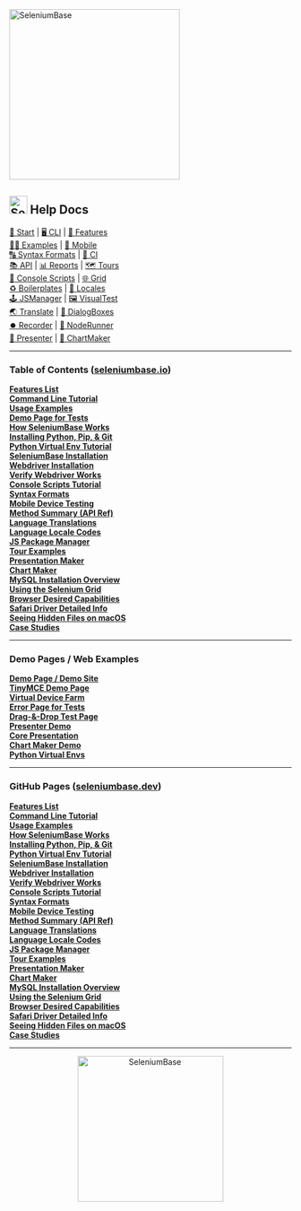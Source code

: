<div><a href="https://github.com/seleniumbase/SeleniumBase"><img src="https://seleniumbase.io/cdn/img/mac_sb_logo_5.png" alt="SeleniumBase" width="304" /></a></div>

<h2><img src="https://seleniumbase.io/img/logo6.png" title="SeleniumBase" width="32" /> Help Docs</h2>

<p align="left">
<a href="https://seleniumbase.io/#python_installation">🚀 Start</a> |
<a href="https://seleniumbase.io/help_docs/customizing_test_runs/">🖥️ CLI</a> |
<a href="https://seleniumbase.io/help_docs/features_list/">🏰 Features</a>
<br />
<a href="https://seleniumbase.io/examples/ReadMe/">👨‍🏫 Examples</a> |
<a href="https://seleniumbase.io/help_docs/mobile_testing/">📱 Mobile</a>
<br />
<a href="https://seleniumbase.io/help_docs/syntax_formats/">🔠 Syntax Formats</a> |
<a href="https://seleniumbase.io/integrations/github/workflows/ReadMe/">🤖 CI</a>
<br />
<a href="https://seleniumbase.io/help_docs/method_summary/">📚 API</a> |
<a href="https://seleniumbase.io/examples/example_logs/ReadMe/">📊 Reports</a> |
<a href="https://seleniumbase.io/examples/tour_examples/ReadMe/">🗺️ Tours</a>
<br />
<a href="https://seleniumbase.io/seleniumbase/console_scripts/ReadMe/">🧙‍ Console Scripts</a> |
<a href="https://seleniumbase.io/seleniumbase/utilities/selenium_grid/ReadMe/">🌐 Grid</a>
<br />
<a href="https://github.com/seleniumbase/SeleniumBase/tree/master/examples/boilerplates">♻️ Boilerplates</a> |
<a href="https://seleniumbase.io/help_docs/locale_codes/">🗾 Locales</a>
<br />
<a href="https://seleniumbase.io/help_docs/js_package_manager/">🕹️ JSManager</a> |
<a href="https://seleniumbase.io/examples/visual_testing/ReadMe/">🖼️ VisualTest</a>
<br />
<a href="https://seleniumbase.io/help_docs/translations/">🌏 Translate</a> |
<a href="https://seleniumbase.io/examples/dialog_boxes/ReadMe/">🛂 DialogBoxes</a>
<br />
<a href="https://seleniumbase.io/help_docs/recorder_mode.md">⏺️ Recorder</a> |
<a href="https://github.com/seleniumbase/SeleniumBase/tree/master/integrations/node_js">🏃 NodeRunner</a>
<br />
<a href="https://seleniumbase.io/examples/presenter/ReadMe/">📰 Presenter</a> |
<a href="https://seleniumbase.io/examples/chart_maker/ReadMe/">📶 ChartMaker</a>
</p>

--------

<h3>Table of Contents (<a href="https://seleniumbase.io">seleniumbase.io</a>)</h3>

<div><a href="https://seleniumbase.io/help_docs/features_list/"><b>Features List</b></a></div>
<div><a href="https://seleniumbase.io/help_docs/customizing_test_runs/"><b>Command Line Tutorial</b></a></div>
<div><a href="https://seleniumbase.io/examples/ReadMe/"><b>Usage Examples</b></a></div>
<div><a href="https://seleniumbase.io/demo_page"><b>Demo Page for Tests</b></a></div>
<div><a href="https://seleniumbase.io/help_docs/how_it_works/"><b>How SeleniumBase Works</b></a></div>
<div><a href="https://seleniumbase.io/help_docs/install_python_pip_git/"><b>Installing Python, Pip, & Git</b></a></div>
<div><a href="https://seleniumbase.io/help_docs/virtualenv_instructions/"><b>Python Virtual Env Tutorial</b></a></div>
<div><a href="https://seleniumbase.io/help_docs/install/"><b>SeleniumBase Installation</b></a></div>
<div><a href="https://seleniumbase.io/help_docs/webdriver_installation/"><b>Webdriver Installation</b></a></div>
<div><a href="https://seleniumbase.io/help_docs/verify_webdriver/"><b>Verify Webdriver Works</b></a></div>
<div><a href="https://seleniumbase.io/seleniumbase/console_scripts/ReadMe/"><b>Console Scripts Tutorial</b></a></div>
<div><a href="https://seleniumbase.io/help_docs/syntax_formats/"><b>Syntax Formats</b></a></div>
<div><a href="https://seleniumbase.io/help_docs/mobile_testing/"><b>Mobile Device Testing</b></a></div>
<div><a href="https://seleniumbase.io/help_docs/method_summary/"><b>Method Summary (API Ref)</b></a></div>
<div><a href="https://seleniumbase.io/help_docs/translations/"><b>Language Translations</b></a></div>
<div><a href="https://seleniumbase.io/help_docs/locale_codes/"><b>Language Locale Codes</b></a></div>
<div><a href="https://seleniumbase.io/help_docs/js_package_manager/"><b>JS Package Manager</b></a></div>
<div><a href="https://seleniumbase.io/examples/tour_examples/ReadMe/"><b>Tour Examples</b></a></div>
<div><a href="https://seleniumbase.io/examples/presenter/ReadMe/"><b>Presentation Maker</b></a></div>
<div><a href="https://seleniumbase.io/help_docs/chart_maker/"><b>Chart Maker</b></a></div>
<div><a href="https://seleniumbase.io/help_docs/mysql_installation/"><b>MySQL Installation Overview</b></a></div>
<div><a href="https://seleniumbase.io/seleniumbase/utilities/selenium_grid/ReadMe/"><b>Using the Selenium Grid</b></a></div>
<div><a href="https://seleniumbase.io/help_docs/desired_capabilities/"><b>Browser Desired Capabilities</b></a></div>
<div><a href="https://seleniumbase.io/help_docs/using_safari_driver/"><b>Safari Driver Detailed Info</b></a></div>
<div><a href="https://seleniumbase.io/help_docs/hidden_files_info/"><b>Seeing Hidden Files on macOS</b></a></div>
<div><a href="https://seleniumbase.io/help_docs/happy_customers/"><b>Case Studies</b></a></div>

--------

<h3>Demo Pages / Web Examples</h3>

<div><a href="https://seleniumbase.io/demo_page"><b>Demo Page / Demo Site</b></a></div>
<div><a href="https://seleniumbase.io/tinymce/"><b>TinyMCE Demo Page</b></a></div>
<div><a href="https://seleniumbase.io/devices/"><b>Virtual Device Farm</b></a></div>
<div><a href="https://seleniumbase.io/error_page/"><b>Error Page for Tests</b></a></div>
<div><a href="https://seleniumbase.io/other/drag_and_drop"><b>Drag-&-Drop Test Page</b></a></div>
<div><a href="https://seleniumbase.io/other/presenter.html"><b>Presenter Demo</b></a></div>
<div><a href="https://seleniumbase.io/other/core_presentation.html"><b>Core Presentation</b></a></div>
<div><a href="https://seleniumbase.io/other/chart_presentation.html"><b>Chart Maker Demo</b></a></div>
<div><a href="https://seleniumbase.io/other/py_virtual_envs.html"><b>Python Virtual Envs</b></a></div>

--------

<h3>GitHub Pages (<a href="https://seleniumbase.dev">seleniumbase.dev</a>)</h3>

<div><a href="https://seleniumbase.dev/help_docs/features_list"><b>Features List</b></a></div>
<div><a href="https://seleniumbase.dev/help_docs/customizing_test_runs"><b>Command Line Tutorial</b></a></div>
<div><a href="https://seleniumbase.dev/examples/"><b>Usage Examples</b></a></div>
<div><a href="https://seleniumbase.dev/help_docs/how_it_works"><b>How SeleniumBase Works</b></a></div>
<div><a href="https://seleniumbase.dev/help_docs/install_python_pip_git"><b>Installing Python, Pip, & Git</b></a></div>
<div><a href="https://seleniumbase.dev/help_docs/virtualenv_instructions"><b>Python Virtual Env Tutorial</b></a></div>
<div><a href="https://seleniumbase.dev/help_docs/install"><b>SeleniumBase Installation</b></a></div>
<div><a href="https://seleniumbase.dev/help_docs/webdriver_installation"><b>Webdriver Installation</b></a></div>
<div><a href="https://seleniumbase.dev/help_docs/verify_webdriver"><b>Verify Webdriver Works</b></a></div>
<div><a href="https://seleniumbase.dev/seleniumbase/console_scripts/"><b>Console Scripts Tutorial</b></a></div>
<div><a href="https://seleniumbase.dev/help_docs/syntax_formats"><b>Syntax Formats</b></a></div>
<div><a href="https://seleniumbase.dev/help_docs/mobile_testing"><b>Mobile Device Testing</b></a></div>
<div><a href="https://seleniumbase.dev/help_docs/method_summary"><b>Method Summary (API Ref)</b></a></div>
<div><a href="https://seleniumbase.dev/help_docs/translations"><b>Language Translations</b></a></div>
<div><a href="https://seleniumbase.dev/help_docs/locale_codes"><b>Language Locale Codes</b></a></div>
<div><a href="https://seleniumbase.dev/help_docs/js_package_manager"><b>JS Package Manager</b></a></div>
<div><a href="https://seleniumbase.dev/examples/tour_examples/"><b>Tour Examples</b></a></div>
<div><a href="https://seleniumbase.dev/examples/presenter/"><b>Presentation Maker</b></a></div>
<div><a href="https://seleniumbase.dev/help_docs/chart_maker"><b>Chart Maker</b></a></div>
<div><a href="https://seleniumbase.dev/help_docs/mysql_installation"><b>MySQL Installation Overview</b></a></div>
<div><a href="https://seleniumbase.dev/seleniumbase/utilities/selenium_grid/"><b>Using the Selenium Grid</b></a></div>
<div><a href="https://seleniumbase.dev/help_docs/desired_capabilities"><b>Browser Desired Capabilities</b></a></div>
<div><a href="https://seleniumbase.dev/help_docs/using_safari_driver"><b>Safari Driver Detailed Info</b></a></div>
<div><a href="https://seleniumbase.dev/help_docs/hidden_files_info"><b>Seeing Hidden Files on macOS</b></a></div>
<div><a href="https://seleniumbase.dev/help_docs/happy_customers"><b>Case Studies</b></a></div>

--------

<p align="center"><a href="https://github.com/seleniumbase/SeleniumBase/">
<img src="https://seleniumbase.io/img/sb_logo_10.png" alt="SeleniumBase" width="260" />
</a></p>
<!-- View on GitHub -->
